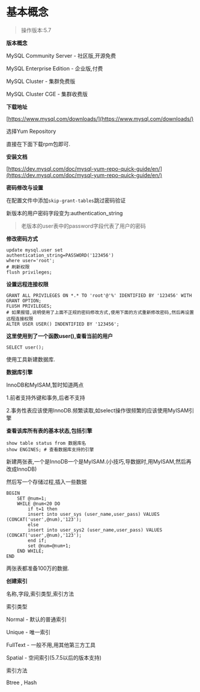 # 基本概念

> 操作版本:5.7

**版本概念**

MySQL Community Server - 社区版,开源免费

MySQL Enterprise Edition - 企业版,付费

MySQL Cluster - 集群免费版

MySQL Cluster CGE - 集群收费版

**下载地址**

[https://www.mysql.com/downloads/](https://www.mysql.com/downloads/)

选择Yum Repository

直接在下面下载rpm包即可.

**安装文档**

[https://dev.mysql.com/doc/mysql-yum-repo-quick-guide/en/](https://dev.mysql.com/doc/mysql-yum-repo-quick-guide/en/)

**密码修改与设置**

在配置文件中添加`skip-grant-tables`跳过密码验证

新版本的用户密码字段变为:authentication\_string

> 老版本的user表中的password字段代表了用户的密码

**修改密码方式**

```
update mysql.user set
authentication_string=PASSWORD('123456')
where user='root';
# 刷新权限
flush privileges;
```

**设置远程连接权限**

```
GRANT ALL PRIVILEGES ON *.* TO 'root'@'%' IDENTIFIED BY '123456' WITH GRANT OPTION;
FLUSH PRIVILEGES;
# 如果报错,说明使用了上面不正规的密码修改方式,使用下面的方式重新修改密码,然后再设置远程连接权限
ALTER USER USER() INDENTIFIED BY '123456';
```

**这里使用到了一个函数user\(\),查看当前的用户**

```
SELECT user();
```

使用工具新建数据库.

**数据库引擎**

InnoDB和MyISAM,暂时知道两点

1.前者支持外键和事务,后者不支持

2.事务性表应该使用InnoDB.频繁读取,如select操作很频繁的应该使用MyISAM引擎

**查看该库所有表的基本状态,包括引擎**

```
show table status from 数据库名
show ENGINES; # 查看数据库支持的引擎
```

新建两张表,一个是InnoDB一个是MyISAM.\(小技巧,导数据时,用MyISAM,然后再改成InnoDB\)

然后写一个存储过程,插入一些数据

```
BEGIN
    SET @num=1;
    WHILE @num<20 DO
        if t=1 then
        insert into user_sys (user_name,user_pass) VALUES (CONCAT('user',@num),'123');
        else
        insert into user_sys2 (user_name,user_pass) VALUES (CONCAT('user',@num),'123');
        end if;
        set @num=@num+1;
    END WHILE;
END
```

两张表都准备100万的数据.

**创建索引**

名称,字段,索引类型,索引方法

索引类型

Normal - 默认的普通索引

Unique - 唯一索引

FullText - 一般不用,用其他第三方工具

Spatial - 空间索引\(5.7.5以后的版本支持\)

索引方法

Btree , Hash



